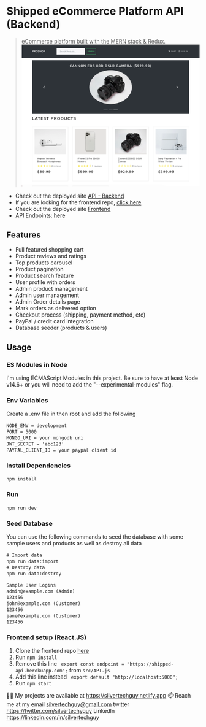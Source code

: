 # Shipped eCommerce Platform API (Backend)
> eCommerce platform built with the MERN stack & Redux.
![screenshot](https://github.com/silvertechguy/shipped-api/blob/main/shipped.png)
- Check out the deployed site [API - Backend](https://shipped-api.herokuapp.com/)
- If you are looking for the frontend repo, [click here](https://github.com/silvertechguy/shipped)
- Check out the deployed site [Frontend](https://shipped-official.herokuapp.com/)
- API Endpoints: [here](https://github.com/silvertechguy/shipped-api/blob/master/api-spec.md)
## Features
- Full featured shopping cart
- Product reviews and ratings
- Top products carousel
- Product pagination
- Product search feature
- User profile with orders
- Admin product management
- Admin user management
- Admin Order details page
- Mark orders as delivered option
- Checkout process (shipping, payment method, etc)
- PayPal / credit card integration
- Database seeder (products & users)
## Usage
### ES Modules in Node
I'm using ECMAScript Modules in this project. Be sure to have at least Node v14.6+ or you will need to add the "--experimental-modules" flag.
### Env Variables
Create a .env file in then root and add the following
```
NODE_ENV = development
PORT = 5000
MONGO_URI = your mongodb uri
JWT_SECRET = 'abc123'
PAYPAL_CLIENT_ID = your paypal client id
```
### Install Dependencies
```
npm install
```
### Run
```
npm run dev
```
### Seed Database
You can use the following commands to seed the database with some sample users and products as well as destroy all data
```
# Import data
npm run data:import
# Destroy data
npm run data:destroy
```
```
Sample User Logins
admin@example.com (Admin)
123456
john@example.com (Customer)
123456
jane@example.com (Customer)
123456
```
### Frontend setup (React.JS)
1. Clone the frontend repo [here](https://github.com/silvertechguy/shipped)
2. Run `npm install`
3. Remove this line ` export const endpoint = "https://shipped-api.herokuapp.com";` from `src/API.js`
4. Add this line instead ` export default "http://localhost:5000";`
5. Run `npm start`

👨‍💻 My projects are available at https://silvertechguy.netlify.app
📫 Reach me at my email silvertechguy@gmail.com
twitter https://twitter.com/silvertechyguy
LinkedIn https://linkedin.com/in/silvertechguy

